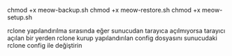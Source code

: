 chmod +x meow-backup.sh
chmod +x meow-restore.sh
chmod +x meow-setup.sh

rclone yapılandırılma sırasında eğer sunucudan tarayıca açılmıyorsa tarayıcı açılan bir yerden rclone kurup yapılandırılan config dosyasını sunucudaki rclone config ile değiştirin
